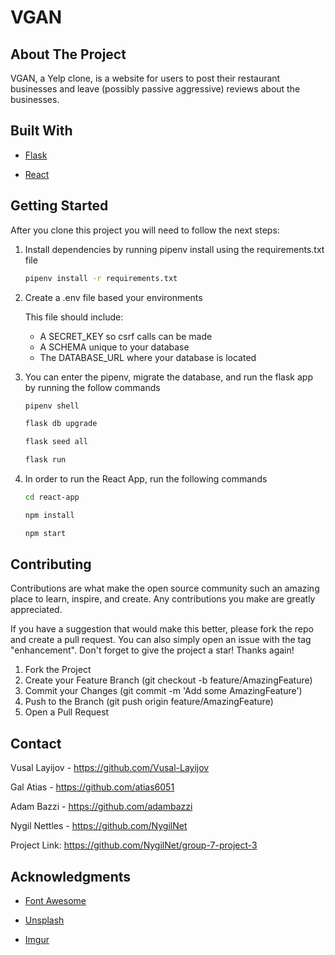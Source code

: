 # VGAN

## About The Project

VGAN, a Yelp clone, is a website for users to post their restaurant businesses and leave (possibly passive aggressive) reviews about the businesses.

## Built With

* [Flask](https://flask.palletsprojects.com/en/2.2.x/)

* [React](https://reactjs.org/)

## Getting Started

After you clone this project you will need to follow the next steps:

1. Install dependencies by running pipenv install using the requirements.txt file

	```bash
	pipenv install -r requirements.txt
	```
2. Create a .env file based your environments

	This file should include:
	* A SECRET_KEY so csrf calls can be made
	* A SCHEMA unique to your database
	* The DATABASE_URL where your database is located

3. You can enter the pipenv, migrate the database, and run the flask app by running the follow commands

	```bash
	pipenv shell
	```

	```bash
	flask db upgrade
	```

	```bash
	flask seed all
	```

	```bash
	flask run
	```

4. In order to run the React App, run the following commands

	```bash
	cd react-app
	```

	```bash
	npm install
	```

	```bash
	npm start
	```

## Contributing

Contributions are what make the open source community such an amazing place to learn, inspire, and create. Any contributions you make are greatly appreciated.

If you have a suggestion that would make this better, please fork the repo and create a pull request. You can also simply open an issue with the tag "enhancement". Don't forget to give the project a star! Thanks again!

1. Fork the Project
2. Create your Feature Branch (git checkout -b feature/AmazingFeature)
3. Commit your Changes (git commit -m 'Add some AmazingFeature')
4. Push to the Branch (git push origin feature/AmazingFeature)
5. Open a Pull Request

## Contact

Vusal Layijov - https://github.com/Vusal-Layijov

Gal Atias - https://github.com/atias6051

Adam Bazzi - https://github.com/adambazzi

Nygil Nettles - https://github.com/NygilNet


Project Link: https://github.com/NygilNet/group-7-project-3

## Acknowledgments

* [Font Awesome](https://fontawesome.com/)

* [Unsplash](https://unsplash.com/)

* [Imgur](https://imgur.com)
